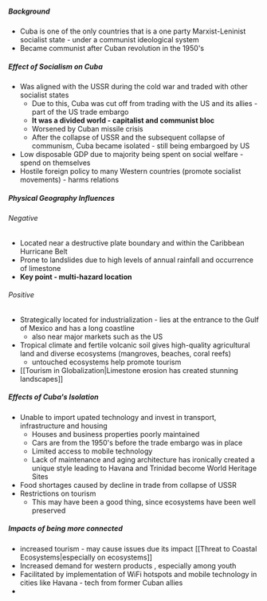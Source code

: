 ##### Background
- Cuba is one of the only countries that is a one party Marxist-Leninist socialist state - under a communist ideological system 
- Became communist after Cuban revolution in the 1950's

##### Effect of Socialism on Cuba
- Was aligned with the USSR during the cold war and traded with other socialist states 
	- Due to this, Cuba was cut off from trading with the US and its allies - part of the US trade embargo 
	- **It was a divided world - capitalist and communist bloc**
	- Worsened by Cuban missile crisis
	- After the collapse of USSR and the subsequent collapse of communism, Cuba became isolated - still being embargoed by US
- Low disposable GDP due to majority being spent on social welfare - spend on themselves
- Hostile foreign policy to many Western countries (promote socialist movements) - harms relations

##### Physical Geography Influences
###### Negative
- Located near a destructive plate boundary and within the Caribbean Hurricane Belt
- Prone to landslides due to high levels of annual rainfall and occurrence of limestone
- **Key point - multi-hazard location**
###### Positive
- Strategically located for industrialization - lies at the entrance to the Gulf of Mexico and has a long coastline
	- also near major markets such as the US
- Tropical climate and fertile volcanic soil gives high-quality agricultural land and diverse ecosystems (mangroves, beaches, coral reefs)
	- untouched ecosystems help promote tourism
- [[Tourism in Globalization|Limestone erosion has created stunning landscapes]]
    
##### Effects of Cuba's Isolation
- Unable to import upated technology and invest in transport, infrastructure and housing
	- Houses and business properties poorly maintained
	- Cars are from the 1950's before the trade embargo was in place
	- Limited access to mobile technology
	- Lack of maintenance and aging architecture has ironically created a unique style leading to Havana and Trinidad become World Heritage Sites
- Food shortages caused by decline in trade from collapse of USSR
- Restrictions on tourism 
	- This may have been a good thing, since ecosystems have been well preserved

##### Impacts of being more connected
- increased tourism - may cause issues due its impact [[Threat to Coastal Ecosystems|especially on ecosystems]]
- Increased demand for western products , especially among youth
- Facilitated by implementation of WiFi hotspots and mobile technology in cities like Havana -  tech from former Cuban allies
- 